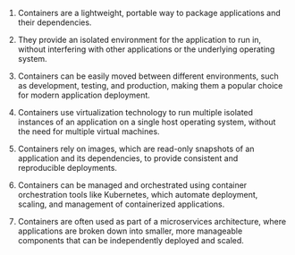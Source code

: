 

1. Containers are a lightweight, portable way to package applications and their dependencies.

2. They provide an isolated environment for the application to run in, without interfering with other applications or the underlying operating system.

3. Containers can be easily moved between different environments, such as development, testing, and production, making them a popular choice for modern application deployment.

4. Containers use virtualization technology to run multiple isolated instances of an application on a single host operating system, without the need for multiple virtual machines.

5. Containers rely on images, which are read-only snapshots of an application and its dependencies, to provide consistent and reproducible deployments.

6. Containers can be managed and orchestrated using container orchestration tools like Kubernetes, which automate deployment, scaling, and management of containerized applications.

7. Containers are often used as part of a microservices architecture, where applications are broken down into smaller, more manageable components that can be independently deployed and scaled.